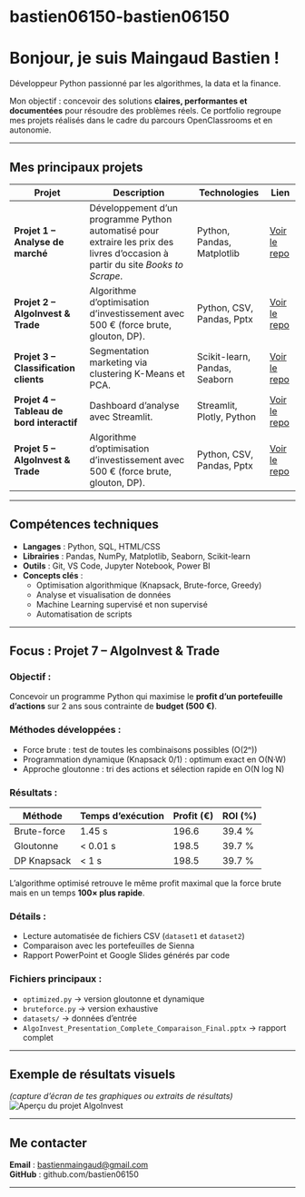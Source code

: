 # bastien06150-bastien06150

#  Bonjour, je suis Maingaud Bastien !

 Développeur Python passionné par les algorithmes, la data et la finance.

Mon objectif : concevoir des solutions **claires, performantes et documentées** pour résoudre des problèmes réels.
Ce portfolio regroupe mes projets réalisés dans le cadre du parcours OpenClassrooms et en autonomie.

---

##  Mes principaux projets

| Projet | Description | Technologies | Lien |
|---------|--------------|---------------|------|
| **Projet 1 – Analyse de marché** | Développement d’un programme Python automatisé pour extraire les prix des livres d’occasion à partir du site *Books to Scrape*. | Python, Pandas, Matplotlib | [Voir le repo](https://github.com/bastien06150/books-To-Scrape) |
| **Projet 2 – AlgoInvest & Trade** | Algorithme d’optimisation d’investissement avec 500 € (force brute, glouton, DP). | Python, CSV, Pandas, Pptx | [Voir le repo](https://github.com/bastien06150/projet_echec) |
| **Projet 3 – Classification clients** | Segmentation marketing via clustering K-Means et PCA. | Scikit-learn, Pandas, Seaborn | [Voir le repo](https://github.com/bastien06150/projet-justStreamIt) |
| **Projet 4 – Tableau de bord interactif** | Dashboard d’analyse avec Streamlit. | Streamlit, Plotly, Python | [Voir le repo](https://github.com/bastien06150/HomeSkolar-) |
| **Projet 5 – AlgoInvest & Trade** | Algorithme d’optimisation d’investissement avec 500 € (force brute, glouton, DP). | Python, CSV, Pandas, Pptx | [Voir le repo](https://github.com/bastien06150/algorithme-en-python) |
---

##  Compétences techniques

- **Langages** : Python, SQL, HTML/CSS
- **Librairies** : Pandas, NumPy, Matplotlib, Seaborn, Scikit-learn
- **Outils** : Git, VS Code, Jupyter Notebook, Power BI
- **Concepts clés** : 
  - Optimisation algorithmique (Knapsack, Brute-force, Greedy)
  - Analyse et visualisation de données
  - Machine Learning supervisé et non supervisé
  - Automatisation de scripts

---

##  Focus : Projet 7 – AlgoInvest & Trade

###  Objectif :
Concevoir un programme Python qui maximise le **profit d’un portefeuille d’actions** sur 2 ans sous contrainte de **budget (500 €)**.

###  Méthodes développées :
- Force brute : test de toutes les combinaisons possibles (O(2ⁿ))
- Programmation dynamique (Knapsack 0/1) : optimum exact en O(N·W)
- Approche gloutonne : tri des actions et sélection rapide en O(N log N)

###  Résultats :
| Méthode | Temps d’exécution | Profit (€) | ROI (%) |
|----------|------------------|-------------|----------|
| Brute-force | 1.45 s | 196.6 | 39.4 % |
| Gloutonne | < 0.01 s | 198.5 | 39.7 % |
| DP Knapsack | < 1 s | 198.5 | 39.7 % |

L’algorithme optimisé retrouve le même profit maximal que la force brute mais en un temps **100× plus rapide**.

###  Détails :
- Lecture automatisée de fichiers CSV (`dataset1` et `dataset2`)
- Comparaison avec les portefeuilles de Sienna
- Rapport PowerPoint et Google Slides générés par code

###  Fichiers principaux :
- `optimized.py` → version gloutonne et dynamique
- `bruteforce.py` → version exhaustive
- `datasets/` → données d’entrée
- `AlgoInvest_Presentation_Complete_Comparaison_Final.pptx` → rapport complet

---

##  Exemple de résultats visuels
*(capture d’écran de tes graphiques ou extraits de résultats)*
![Aperçu du projet AlgoInvest](images/algo_invest_preview.png)

---

##  Me contacter

 **Email** : bastienmaingaud@gmail.com   
 **GitHub** : github.com/bastien06150  

---
